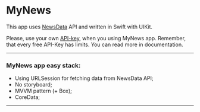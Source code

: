 # MyNews

This app uses [NewsData](https://newsdata.io/documentation/#latest-news) API and written in Swift with UIKit.

Please, use your own [API-key](https://newsdata.io/api-key), when you using MyNews app. 
Remember, that every free API-Key has limits. You can read more in documentation.

---
### MyNews app easy staсk:
- Using URLSession for fetching data from NewsData API;
- No storyboard;
- MVVM pattern (+ Box);
- CoreData;
---
